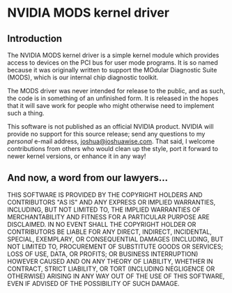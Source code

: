 NVIDIA MODS kernel driver
=========================

Introduction
------------

The NVIDIA MODS kernel driver is a simple kernel module which provides
access to devices on the PCI bus for user mode programs.  It is so named
because it was originally written to support the MOdular Diagnostic Suite
(MODS), which is our internal chip diagnostic toolkit.

The MODS driver was never intended for release to the public, and as such,
the code is in something of an unfinished form.  It is released in the hopes
that it will save work for people who might otherwise need to implement such
a thing.

This software is not published as an official NVIDIA product.  NVIDIA will
provide no support for this source release; send any questions to my
*personal* e-mail address, joshua@joshuawise.com.  That said, I welcome
contributions from others who would clean up the style, port it forward to
newer kernel versions, or enhance it in any way!

And now, a word from our lawyers...
-----------------------------------

THIS SOFTWARE IS PROVIDED BY THE COPYRIGHT HOLDERS AND CONTRIBUTORS "AS IS"
AND ANY EXPRESS OR IMPLIED WARRANTIES, INCLUDING, BUT NOT LIMITED TO, THE
IMPLIED WARRANTIES OF MERCHANTABILITY AND FITNESS FOR A PARTICULAR PURPOSE
ARE DISCLAIMED.  IN NO EVENT SHALL THE COPYRIGHT HOLDER OR CONTRIBUTORS BE
LIABLE FOR ANY DIRECT, INDIRECT, INCIDENTAL, SPECIAL, EXEMPLARY, OR
CONSEQUENTIAL DAMAGES (INCLUDING, BUT NOT LIMITED TO, PROCUREMENT OF
SUBSTITUTE GOODS OR SERVICES; LOSS OF USE, DATA, OR PROFITS; OR BUSINESS
INTERRUPTION) HOWEVER CAUSED AND ON ANY THEORY OF LIABILITY, WHETHER IN
CONTRACT, STRICT LIABILITY, OR TORT (INCLUDING NEGLIGENCE OR OTHERWISE)
ARISING IN ANY WAY OUT OF THE USE OF THIS SOFTWARE, EVEN IF ADVISED OF THE
POSSIBILITY OF SUCH DAMAGE.


